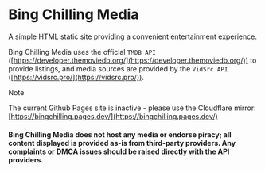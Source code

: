 # Bing Chilling Media
A simple HTML static site providing a convenient entertainment experience.

Bing Chilling Media uses the official ``TMDB API`` ([https://developer.themoviedb.org/](https://developer.themoviedb.org/)) to provide listings, and media sources are provided by the ``VidSrc API`` ([https://vidsrc.pro/](https://vidsrc.pro/)).

>[!NOTE]
>The current Github Pages site is inactive - please use the Cloudflare mirror: <br>
[https://bingchilling.pages.dev/](https://bingchilling.pages.dev/)

#### Bing Chilling Media does not host any media or endorse piracy; all content displayed is provided as-is from third-party providers. Any complaints or DMCA issues should be raised directly with the API providers.


